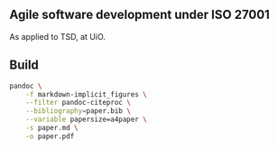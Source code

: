
## Agile software development under ISO 27001

As applied to TSD, at UiO.

## Build

```bash
pandoc \
    -f markdown-implicit_figures \
    --filter pandoc-citeproc \
    --bibliography=paper.bib \
    --variable papersize=a4paper \
    -s paper.md \
    -o paper.pdf
```
